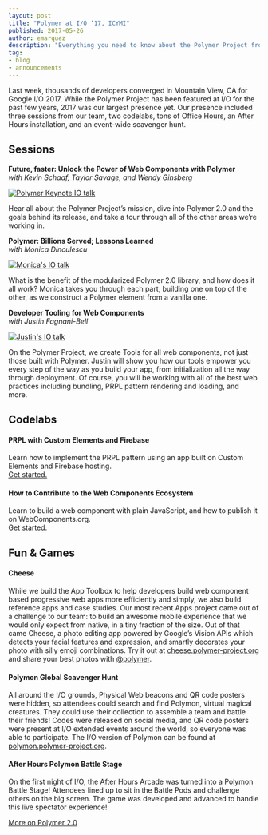 ```yaml
---
layout: post
title: "Polymer at I/O ‘17, ICYMI"
published: 2017-05-26
author: emarquez
description: "Everything you need to know about the Polymer Project from Google I/O 2017, in case you missed it."
tag:
- blog
- announcements
---
```


Last week, thousands of developers converged in Mountain View, CA for Google I/O 2017. While the Polymer Project has been featured at I/O for the past few years, 2017 was our largest presence yet. Our presence included three sessions from our team, two codelabs, tons of Office Hours, an After Hours installation, and an event-wide scavenger hunt.

## Sessions

**Future, faster: Unlock the Power of Web Components with Polymer**<br>
_with Kevin Schaaf, Taylor Savage, and Wendy Ginsberg_

[![Polymer Keynote IO talk](https://img.youtube.com/vi/cuoZenpQveQ/0.jpg)](https://www.youtube.com/watch?v=cuoZenpQveQ)

Hear all about the Polymer Project’s mission, dive into Polymer 2.0 and the goals behind its release, and take a tour through all of the other areas we’re working in.

**Polymer: Billions Served; Lessons Learned**<br>
_with Monica Dinculescu_

[![Monica's IO talk](https://img.youtube.com/vi/assSM3rlvZ8/0.jpg)](https://www.youtube.com/watch?v=assSM3rlvZ8)

What is the benefit of the modularized Polymer 2.0 library, and how does it all work? Monica takes you through each part, building one on top of the other, as we construct a Polymer element from a vanilla one.

**Developer Tooling for Web Components**<br>
_with Justin Fagnani-Bell_

[![Justin's IO talk](https://img.youtube.com/vi/tKvNeNGmOtU/0.jpg)](https://www.youtube.com/watch?v=tKvNeNGmOtU)

On the Polymer Project, we create Tools for all web components, not just those built with Polymer. Justin will show you how our tools empower you every step of the way as you build your app, from initialization all the way through deployment. Of course, you will be working with all of the best web practices including bundling, PRPL pattern rendering and loading, and more.

## Codelabs

#### PRPL with Custom Elements and Firebase

Learn how to implement the PRPL pattern using an app built on Custom Elements and Firebase hosting.<br>
<a href="https://codelabs.developers.google.com/codelabs/prpl-ce-firebase/index.html?index=..%2F..%2Fio2017#0">Get started.</a>

#### How to Contribute to the Web Components Ecosystem

Learn to build a web component with plain JavaScript, and how to publish it on WebComponents.org. </br>
<a href="https://codelabs.developers.google.com/codelabs/web-components-how-to-contribute/index.html?index=..%2F..%2Fio2017#0"> Get started. </a>

## Fun & Games

#### Cheese

While we build the App Toolbox to help developers build web component based progressive web apps more efficiently and simply, we also build reference apps and case studies. Our most recent Apps project came out of a challenge to our team: to build an awesome mobile experience that we would only expect from native, in a tiny fraction of the size. Out of that came Cheese, a photo editing app powered by Google’s Vision APIs which detects your facial features and expression, and smartly decorates your photo with silly emoji combinations. Try it out at <a href="https://cheese.polymer-project.org">cheese.polymer-project.org</a> and share your best photos with [@polymer](https://twitter.com/polymer).

#### Polymon Global Scavenger Hunt

All around the I/O grounds, Physical Web beacons and QR code posters were hidden, so attendees could search and find Polymon, virtual magical creatures. They could use their collection to assemble a team and battle their friends! Codes were released on social media, and QR code posters were present at I/O extended events around the world, so everyone was able to participate. The I/O version of Polymon can be found at <a href="https://polymon.polymer-project.org">polymon.polymer-project.org</a>.

#### After Hours Polymon Battle Stage

On the first night of I/O, the After Hours Arcade was turned into a Polymon Battle Stage! Attendees lined up to sit in the Battle Pods and challenge others on the big screen. The game was developed and advanced to handle this live spectator experience!


<a class="blue-button" href="/2.0/docs/about_20">More on Polymer 2.0</a>